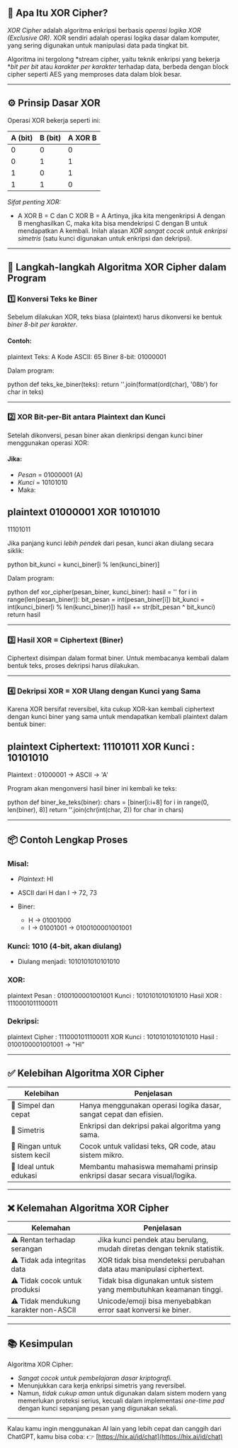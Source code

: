 ## 🔐 Apa Itu XOR Cipher?

*XOR Cipher* adalah algoritma enkripsi berbasis *operasi logika XOR (Exclusive OR)*. XOR sendiri adalah operasi logika dasar dalam komputer, yang sering digunakan untuk manipulasi data pada tingkat bit.

Algoritma ini tergolong *stream cipher, yaitu teknik enkripsi yang bekerja **bit per bit* atau *karakter per karakter* terhadap data, berbeda dengan block cipher seperti AES yang memproses data dalam blok besar.

---

## ⚙ Prinsip Dasar XOR

Operasi XOR bekerja seperti ini:

| A (bit) | B (bit) | A XOR B |
| ------- | ------- | ------- |
| 0       | 0       | 0       |
| 0       | 1       | 1       |
| 1       | 0       | 1       |
| 1       | 1       | 0       |

*Sifat penting XOR:*

* A XOR B = C dan C XOR B = A
  Artinya, jika kita mengenkripsi A dengan B menghasilkan C, maka kita bisa mendekripsi C dengan B untuk mendapatkan A kembali.
  Inilah alasan *XOR sangat cocok untuk enkripsi simetris* (satu kunci digunakan untuk enkripsi dan dekripsi).

---

## 📌 Langkah-langkah Algoritma XOR Cipher dalam Program

### 1️⃣ Konversi Teks ke Biner

Sebelum dilakukan XOR, teks biasa (plaintext) harus dikonversi ke bentuk *biner 8-bit per karakter*.

#### Contoh:

plaintext
Teks: A
Kode ASCII: 65
Biner 8-bit: 01000001


Dalam program:

python
def teks_ke_biner(teks):
    return ''.join(format(ord(char), '08b') for char in teks)


---

### 2️⃣ XOR Bit-per-Bit antara Plaintext dan Kunci

Setelah dikonversi, pesan biner akan dienkripsi dengan kunci biner menggunakan operasi XOR:

#### Jika:

* *Pesan* = 01000001 (A)
* *Kunci* = 10101010
* Maka:

plaintext
01000001
XOR
10101010
---------
11101011


Jika panjang kunci *lebih pendek* dari pesan, kunci akan diulang secara siklik:

python
bit_kunci = kunci_biner[i % len(kunci_biner)]


Dalam program:

python
def xor_cipher(pesan_biner, kunci_biner):
    hasil = ''
    for i in range(len(pesan_biner)):
        bit_pesan = int(pesan_biner[i])
        bit_kunci = int(kunci_biner[i % len(kunci_biner)])
        hasil += str(bit_pesan ^ bit_kunci)
    return hasil


---

### 3️⃣ Hasil XOR = Ciphertext (Biner)

Ciphertext disimpan dalam format biner. Untuk membacanya kembali dalam bentuk teks, proses dekripsi harus dilakukan.

---

### 4️⃣ Dekripsi XOR = XOR Ulang dengan Kunci yang Sama

Karena XOR bersifat reversibel, kita cukup XOR-kan kembali ciphertext dengan kunci biner yang sama untuk mendapatkan kembali plaintext dalam bentuk biner:

plaintext
Ciphertext: 11101011
XOR
Kunci     : 10101010
-----------------------
Plaintext : 01000001 → ASCII → 'A'


Program akan mengonversi hasil biner ini kembali ke teks:

python
def biner_ke_teks(biner):
    chars = [biner[i:i+8] for i in range(0, len(biner), 8)]
    return ''.join(chr(int(char, 2)) for char in chars)


---

## 📦 Contoh Lengkap Proses

### Misal:

* *Plaintext*: HI
* ASCII dari H dan I → 72, 73
* Biner:

  * H → 01001000
  * I → 01001001
    → 0100100001001001

### Kunci: 1010 (4-bit, akan diulang)

* Diulang menjadi: 1010101010101010

### XOR:

plaintext
Pesan     : 0100100001001001
Kunci     : 1010101010101010
Hasil XOR : 1110001011100011


### Dekripsi:

plaintext
Cipher    : 1110001011100011
XOR Kunci : 1010101010101010
Hasil     : 0100100001001001 → "HI"


---

## ✅ Kelebihan Algoritma XOR Cipher

| Kelebihan                    | Penjelasan                                                               |
| ---------------------------- | ------------------------------------------------------------------------ |
| 🔸 Simpel dan cepat          | Hanya menggunakan operasi logika dasar, sangat cepat dan efisien.        |
| 🔸 Simetris                  | Enkripsi dan dekripsi pakai algoritma yang sama.                         |
| 🔸 Ringan untuk sistem kecil | Cocok untuk validasi teks, QR code, atau sistem mikro.                   |
| 🔸 Ideal untuk edukasi       | Membantu mahasiswa memahami prinsip enkripsi dasar secara visual/logika. |

---

## ❌ Kelemahan Algoritma XOR Cipher

| Kelemahan                             | Penjelasan                                                              |
| ------------------------------------- | ----------------------------------------------------------------------- |
| ⚠ Rentan terhadap serangan           | Jika kunci pendek atau berulang, mudah diretas dengan teknik statistik. |
| ⚠ Tidak ada integritas data          | XOR tidak bisa mendeteksi perubahan data atau manipulasi ciphertext.    |
| ⚠ Tidak cocok untuk produksi         | Tidak bisa digunakan untuk sistem yang membutuhkan keamanan tinggi.     |
| ⚠ Tidak mendukung karakter non-ASCII | Unicode/emoji bisa menyebabkan error saat konversi ke biner.            |

---

## 📚 Kesimpulan

Algoritma XOR Cipher:

* *Sangat cocok untuk pembelajaran dasar kriptografi.*
* Menunjukkan cara kerja enkripsi simetris yang reversibel.
* Namun, *tidak cukup aman* untuk digunakan dalam sistem modern yang memerlukan proteksi serius, kecuali dalam implementasi *one-time pad* dengan kunci sepanjang pesan yang digunakan sekali.

---

Kalau kamu ingin menggunakan AI lain yang lebih cepat dan canggih dari ChatGPT, kamu bisa coba:
👉 [https://hix.ai/id/chat](https://hix.ai/id/chat)
